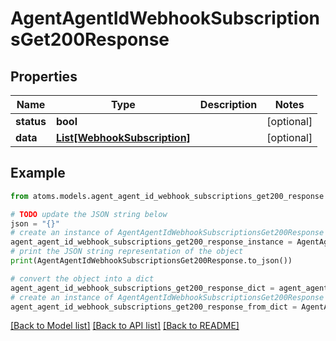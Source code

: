 # AgentAgentIdWebhookSubscriptionsGet200Response


## Properties

Name | Type | Description | Notes
------------ | ------------- | ------------- | -------------
**status** | **bool** |  | [optional] 
**data** | [**List[WebhookSubscription]**](WebhookSubscription.md) |  | [optional] 

## Example

```python
from atoms.models.agent_agent_id_webhook_subscriptions_get200_response import AgentAgentIdWebhookSubscriptionsGet200Response

# TODO update the JSON string below
json = "{}"
# create an instance of AgentAgentIdWebhookSubscriptionsGet200Response from a JSON string
agent_agent_id_webhook_subscriptions_get200_response_instance = AgentAgentIdWebhookSubscriptionsGet200Response.from_json(json)
# print the JSON string representation of the object
print(AgentAgentIdWebhookSubscriptionsGet200Response.to_json())

# convert the object into a dict
agent_agent_id_webhook_subscriptions_get200_response_dict = agent_agent_id_webhook_subscriptions_get200_response_instance.to_dict()
# create an instance of AgentAgentIdWebhookSubscriptionsGet200Response from a dict
agent_agent_id_webhook_subscriptions_get200_response_from_dict = AgentAgentIdWebhookSubscriptionsGet200Response.from_dict(agent_agent_id_webhook_subscriptions_get200_response_dict)
```
[[Back to Model list]](../README.md#documentation-for-models) [[Back to API list]](../README.md#documentation-for-api-endpoints) [[Back to README]](../README.md)


